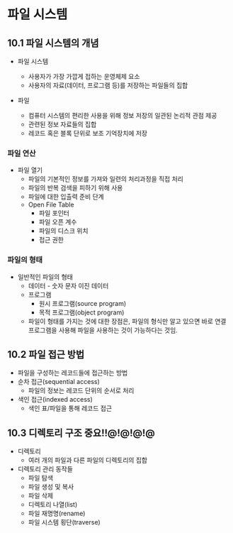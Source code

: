  # 파일 시스템

## 10.1 파일 시스템의 개념
- 파일 시스템
  - 사용자가 가장 가깝게 접하는 운영체제 요소
  - 사용자의 자료(데이터, 프로그램 등)를 저장하는 파일들의 집합

- 파일
  - 컴퓨터 시스템의 편리한 사용을 위해 정보 저장의 일관된 논리적 관점 제공
  - 관련된 정보 자료들의 집합
  - 레코드 혹은 블록 단위로 보조 기억장치에 저장

### 파일 연산
- 파일 열기
  - 파일의 기본적인 정보를 가져와 일련의 처리과정을 직접 처리
  - 파일의 반복 검색을 피하기 위해 사용
  - 파일에 대한 입출력 준비 단계
  - Open File Table
    - 파일 포인터
    - 파일 오픈 계수
    - 파일의 디스크 위치
    - 접근 권한

### 파일의 형태
- 일반적인 파일의 형태
  - 데이터 - 숫자 문자 이진 데이터
  - 프로그램
    - 원시 프로그램(source program)
    - 목적 프로그램(object program)
  - 파일이 형태를 가지는 것에 대한 장점은, 파일의 형식만 알고 있으면 바로 연결 프로그램을 사용해 파일을 사용하는 것이 가능하다는 것임.

## 10.2 파일 접근 방법
- 파일을 구성하는 레코드들에 접근하는 방법
- 순차 접근(sequential access)
  - 파일의 정보는 레코드 단위의 순서로 처리
- 색인 접근(indexed access)
  - 색인 표/파일을 통해 레코드 접근


## **10.3 디렉토리 구조** 중요!!@!@!@!@
- 디렉토리
  - 여러 개의 파일과 다른 파일의 디렉토리의 집합
- 디렉토리 관리 동작들
  - 파일 탐색 
  - 파일 생성 및 복사
  - 파일 삭제
  - 디렉토리 나열(list)
  - 파일 재명명(rename)
  - 파일 시스템 횡단(traverse)